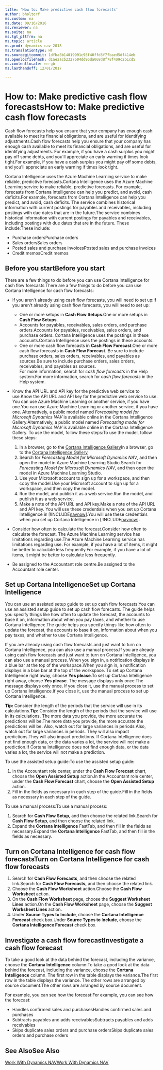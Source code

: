 ```yaml
---
title: 'How to: Make predictive cash flow forecasts'
author: bholtorf
ms.custom: na
ms.date: 09/16/2016
ms.reviewer: na
ms.suite: na
ms.tgt_pltfrm: na
ms.topic: article
ms.prod: dynamics-nav-2018
ms.translationtype: HT
ms.sourcegitcommit: 1dfba8b14019991c95f40ffd5f7fbaed5df414eb
ms.openlocfilehash: d1ae2acb2327604dd96da068d8f78f409c2b1cd5
ms.contentlocale: en-gb
ms.lasthandoff: 12/01/2017

---
```


# <a name="how-to-make-predictive-cash-flow-forecasts"></a><span data-ttu-id="b3288-102">How to: Make predictive cash flow forecasts</span><span class="sxs-lookup"><span data-stu-id="b3288-102">How to: Make predictive cash flow forecasts</span></span>
<span data-ttu-id="b3288-103">Cash flow forecasts help you ensure that your company has enough cash available to meet its financial obligations, and are useful for identifying adjustments.</span><span class="sxs-lookup"><span data-stu-id="b3288-103">Cash flow forecasts help you ensure that your company has enough cash available to meet its financial obligations, and are useful for identifying adjustments.</span></span> <span data-ttu-id="b3288-104">For example, if you have a cash surplus you might pay off some debts, and you'll appreciate an early warning if times look tight.</span><span class="sxs-lookup"><span data-stu-id="b3288-104">For example, if you have a cash surplus you might pay off some debts, and you'll appreciate an early warning if times look tight.</span></span>

<span data-ttu-id="b3288-105">Cortana Intelligence uses the Azure Machine Learning service to make reliable, predictive forecasts.</span><span class="sxs-lookup"><span data-stu-id="b3288-105">Cortana Intelligence uses the Azure Machine Learning service to make reliable, predictive forecasts.</span></span> <span data-ttu-id="b3288-106">For example, forecasts from Cortana Intelligence can help you predict, and avoid, cash deficits.</span><span class="sxs-lookup"><span data-stu-id="b3288-106">For example, forecasts from Cortana Intelligence can help you predict, and avoid, cash deficits.</span></span> <span data-ttu-id="b3288-107">The service combines historical information with current postings for payables and receivables, including postings with due dates that are in the future.</span><span class="sxs-lookup"><span data-stu-id="b3288-107">The service combines historical information with current postings for payables and receivables, including postings with due dates that are in the future.</span></span> <span data-ttu-id="b3288-108">These include:</span><span class="sxs-lookup"><span data-stu-id="b3288-108">These include:</span></span>
* <span data-ttu-id="b3288-109">Purchase orders</span><span class="sxs-lookup"><span data-stu-id="b3288-109">Purchase orders</span></span>
* <span data-ttu-id="b3288-110">Sales orders</span><span class="sxs-lookup"><span data-stu-id="b3288-110">Sales orders</span></span>
* <span data-ttu-id="b3288-111">Posted sales and purchase invoices</span><span class="sxs-lookup"><span data-stu-id="b3288-111">Posted sales and purchase invoices</span></span>
* <span data-ttu-id="b3288-112">Credit memos</span><span class="sxs-lookup"><span data-stu-id="b3288-112">Credit memos</span></span>

## <a name="before-you-start"></a><span data-ttu-id="b3288-113">Before you start</span><span class="sxs-lookup"><span data-stu-id="b3288-113">Before you start</span></span>  
<span data-ttu-id="b3288-114">There are a few things to do before you can use Cortana Intelligence for cash flow forecasts:</span><span class="sxs-lookup"><span data-stu-id="b3288-114">There are a few things to do before you can use Cortana Intelligence for cash flow forecasts:</span></span>
* <span data-ttu-id="b3288-115">If you aren't already using cash flow forecasts, you will need to set up:</span><span class="sxs-lookup"><span data-stu-id="b3288-115">If you aren't already using cash flow forecasts, you will need to set up:</span></span>
    * <span data-ttu-id="b3288-116">One or more setups in **Cash Flow Setups**.</span><span class="sxs-lookup"><span data-stu-id="b3288-116">One or more setups in **Cash Flow Setups**.</span></span>
    * <span data-ttu-id="b3288-117">Accounts for payables, receivables, sales orders, and purchase orders.</span><span class="sxs-lookup"><span data-stu-id="b3288-117">Accounts for payables, receivables, sales orders, and purchase orders.</span></span> <span data-ttu-id="b3288-118">Cortana Intelligence uses the postings in these accounts.</span><span class="sxs-lookup"><span data-stu-id="b3288-118">Cortana Intelligence uses the postings in these accounts.</span></span>
    * <span data-ttu-id="b3288-119">One or more cash flow forecasts in **Cash Flow Forecast**.</span><span class="sxs-lookup"><span data-stu-id="b3288-119">One or more cash flow forecasts in **Cash Flow Forecast**.</span></span> <span data-ttu-id="b3288-120">Be sure to include purchase orders, sales orders, receivables, and payables as sources.</span><span class="sxs-lookup"><span data-stu-id="b3288-120">Be sure to include purchase orders, sales orders, receivables, and payables as sources.</span></span>  
    <span data-ttu-id="b3288-121">For more information, search for _cash flow forecasts_ in the Help system.</span><span class="sxs-lookup"><span data-stu-id="b3288-121">For more information, search for _cash flow forecasts_ in the Help system.</span></span>
* <span data-ttu-id="b3288-122">Know the API URL and API key for the predictive web service to use.</span><span class="sxs-lookup"><span data-stu-id="b3288-122">Know the API URL and API key for the predictive web service to use.</span></span>  
    <span data-ttu-id="b3288-123">You can use Azure Machine Learning or another service, if you have one.</span><span class="sxs-lookup"><span data-stu-id="b3288-123">You can use Azure Machine Learning or another service, if you have one.</span></span> <span data-ttu-id="b3288-124">Alternatively, a public model named _Forecasting model for Microsoft Dynamics NAV_ is available online in the Cortana Intelligence Gallery.</span><span class="sxs-lookup"><span data-stu-id="b3288-124">Alternatively, a public model named _Forecasting model for Microsoft Dynamics NAV_ is available online in the Cortana Intelligence Gallery.</span></span> <span data-ttu-id="b3288-125">To use the model, follow these steps:</span><span class="sxs-lookup"><span data-stu-id="b3288-125">To use the model, follow these steps:</span></span>

    1. <span data-ttu-id="b3288-126">In a browser, go to the [Cortana Intelligence Gallery](https://go.microsoft.com/fwlink/?linkid=828352)</span><span class="sxs-lookup"><span data-stu-id="b3288-126">In a browser, go to the [Cortana Intelligence Gallery](https://go.microsoft.com/fwlink/?linkid=828352)</span></span>
    2. <span data-ttu-id="b3288-127">Search for _Forecasting Model for Microsoft Dynamics NAV_, and then open the model in Azure Machine Learning Studio.</span><span class="sxs-lookup"><span data-stu-id="b3288-127">Search for _Forecasting Model for Microsoft Dynamics NAV_, and then open the model in Azure Machine Learning Studio.</span></span>
    3. <span data-ttu-id="b3288-128">Use your Microsoft account to sign up for a workspace, and then copy the model.</span><span class="sxs-lookup"><span data-stu-id="b3288-128">Use your Microsoft account to sign up for a workspace, and then copy the model.</span></span>
    4. <span data-ttu-id="b3288-129">Run the model, and publish it as a web service.</span><span class="sxs-lookup"><span data-stu-id="b3288-129">Run the model, and publish it as a web service.</span></span>
    5. <span data-ttu-id="b3288-130">Make a note of the API URL and API key.</span><span class="sxs-lookup"><span data-stu-id="b3288-130">Make a note of the API URL and API key.</span></span> <span data-ttu-id="b3288-131">You will use these credentials when you set up Cortana Intelligence in [!INCLUDE[navnow](includes/navnow_md.md)].</span><span class="sxs-lookup"><span data-stu-id="b3288-131">You will use these credentials when you set up Cortana Intelligence in [!INCLUDE[navnow](includes/navnow_md.md)].</span></span>  

* <span data-ttu-id="b3288-132">Consider how often to calculate the forecast.</span><span class="sxs-lookup"><span data-stu-id="b3288-132">Consider how often to calculate the forecast.</span></span> <span data-ttu-id="b3288-133">The Azure Machine Learning service has limitations regarding use.</span><span class="sxs-lookup"><span data-stu-id="b3288-133">The Azure Machine Learning service has limitations regarding use.</span></span> <span data-ttu-id="b3288-134">For example, if you have a lot of items, it might be better to calculate less frequently.</span><span class="sxs-lookup"><span data-stu-id="b3288-134">For example, if you have a lot of items, it might be better to calculate less frequently.</span></span>
* <span data-ttu-id="b3288-135">Be assigned to the Accountant role centre.</span><span class="sxs-lookup"><span data-stu-id="b3288-135">Be assigned to the Accountant role center.</span></span>

## <a name="set-up-cortana-intelligence"></a><span data-ttu-id="b3288-136">Set up Cortana Intelligence</span><span class="sxs-lookup"><span data-stu-id="b3288-136">Set up Cortana Intelligence</span></span>
<span data-ttu-id="b3288-137">You can use an assisted setup guide to set up cash flow forecasts.</span><span class="sxs-lookup"><span data-stu-id="b3288-137">You can use an assisted setup guide to set up cash flow forecasts.</span></span> <span data-ttu-id="b3288-138">The guide helps you specify things like how often to update the forecast, the accounts to base it on, information about when you pay taxes, and whether to use Cortana Intelligence.</span><span class="sxs-lookup"><span data-stu-id="b3288-138">The guide helps you specify things like how often to update the forecast, the accounts to base it on, information about when you pay taxes, and whether to use Cortana Intelligence.</span></span>  

<span data-ttu-id="b3288-139">If you are already using cash flow forecasts and just want to turn on Cortana Intelligence, you can also use a manual process.</span><span class="sxs-lookup"><span data-stu-id="b3288-139">If you are already using cash flow forecasts and just want to turn on Cortana Intelligence, you can also use a manual process.</span></span> <span data-ttu-id="b3288-140">When you sign in, a notification displays in a blue bar at the top of the workspace.</span><span class="sxs-lookup"><span data-stu-id="b3288-140">When you sign in, a notification displays in a blue bar at the top of the workspace.</span></span> <span data-ttu-id="b3288-141">To set up Cortana Intelligence right away, choose **Yes please**.</span><span class="sxs-lookup"><span data-stu-id="b3288-141">To set up Cortana Intelligence right away, choose **Yes please**.</span></span> <span data-ttu-id="b3288-142">The message displays only once.</span><span class="sxs-lookup"><span data-stu-id="b3288-142">The message displays only once.</span></span> <span data-ttu-id="b3288-143">If you close it, use the manual process to set up Cortana Intelligence.</span><span class="sxs-lookup"><span data-stu-id="b3288-143">If you close it, use the manual process to set up Cortana Intelligence.</span></span>  

<span data-ttu-id="b3288-144">**Tip:** Consider the length of the periods that the service will use in its calculations.</span><span class="sxs-lookup"><span data-stu-id="b3288-144">**Tip:** Consider the length of the periods that the service will use in its calculations.</span></span> <span data-ttu-id="b3288-145">The more data you provide, the more accurate the predictions will be.</span><span class="sxs-lookup"><span data-stu-id="b3288-145">The more data you provide, the more accurate the predictions will be.</span></span> <span data-ttu-id="b3288-146">Also, watch out for large variances in periods.</span><span class="sxs-lookup"><span data-stu-id="b3288-146">Also, watch out for large variances in periods.</span></span> <span data-ttu-id="b3288-147">They will also impact predictions.</span><span class="sxs-lookup"><span data-stu-id="b3288-147">They will also impact predictions.</span></span> <span data-ttu-id="b3288-148">If Cortana Intelligence does not find enough data, or the data varies a lot, the service will not make a prediction.</span><span class="sxs-lookup"><span data-stu-id="b3288-148">If Cortana Intelligence does not find enough data, or the data varies a lot, the service will not make a prediction.</span></span>

<span data-ttu-id="b3288-149">To use the assisted setup guide:</span><span class="sxs-lookup"><span data-stu-id="b3288-149">To use the assisted setup guide:</span></span>
1. <span data-ttu-id="b3288-150">In the Accountant role center, under the **Cash Flow Forecast** chart, choose the **Open Assisted Setup** action.</span><span class="sxs-lookup"><span data-stu-id="b3288-150">In the Accountant role center, under the **Cash Flow Forecast** chart, choose the **Open Assisted Setup** action.</span></span>
2. <span data-ttu-id="b3288-151">Fill in the fields as necessary in each step of the guide.</span><span class="sxs-lookup"><span data-stu-id="b3288-151">Fill in the fields as necessary in each step of the guide.</span></span>

<span data-ttu-id="b3288-152">To use a manual process:</span><span class="sxs-lookup"><span data-stu-id="b3288-152">To use a manual process:</span></span>
1. <span data-ttu-id="b3288-153">Search for **Cash Flow Setup**, and then choose the related link.</span><span class="sxs-lookup"><span data-stu-id="b3288-153">Search for **Cash Flow Setup**, and then choose the related link.</span></span>
2. <span data-ttu-id="b3288-154">Expand the **Cortana Intelligence** FastTab, and then fill in the fields as necessary.</span><span class="sxs-lookup"><span data-stu-id="b3288-154">Expand the **Cortana Intelligence** FastTab, and then fill in the fields as necessary.</span></span>

## <a name="turn-on-cortana-intelligence-for-cash-flow-forecasts"></a><span data-ttu-id="b3288-155">Turn on Cortana Intelligence for cash flow forecasts</span><span class="sxs-lookup"><span data-stu-id="b3288-155">Turn on Cortana Intelligence for cash flow forecasts</span></span>
1. <span data-ttu-id="b3288-156">Search for **Cash Flow Forecasts**, and then choose the related link.</span><span class="sxs-lookup"><span data-stu-id="b3288-156">Search for **Cash Flow Forecasts**, and then choose the related link.</span></span>
2. <span data-ttu-id="b3288-157">Choose the **Cash Flow Worksheet** action.</span><span class="sxs-lookup"><span data-stu-id="b3288-157">Choose the **Cash Flow Worksheet** action.</span></span>
3. <span data-ttu-id="b3288-158">On the **Cash Flow Worksheet** page, choose the **Suggest Worksheet Lines** action.</span><span class="sxs-lookup"><span data-stu-id="b3288-158">On the **Cash Flow Worksheet** page, choose the **Suggest Worksheet Lines** action.</span></span>  
4. <span data-ttu-id="b3288-159">Under **Source Types to Include**, choose the **Cortana Intelligence Forecast** check box.</span><span class="sxs-lookup"><span data-stu-id="b3288-159">Under **Source Types to Include**, choose the **Cortana Intelligence Forecast** check box.</span></span>

## <a name="investigate-a-cash-flow-forecast"></a><span data-ttu-id="b3288-160">Investigate a cash flow forecast</span><span class="sxs-lookup"><span data-stu-id="b3288-160">Investigate a cash flow forecast</span></span>
<span data-ttu-id="b3288-161">To take a good look at the data behind the forecast, including the variance, choose the **Cortana Intelligence** column.</span><span class="sxs-lookup"><span data-stu-id="b3288-161">To take a good look at the data behind the forecast, including the variance, choose the **Cortana Intelligence** column.</span></span> <span data-ttu-id="b3288-162">The first row in the table displays the variance.</span><span class="sxs-lookup"><span data-stu-id="b3288-162">The first row in the table displays the variance.</span></span> <span data-ttu-id="b3288-163">The other rows are arranged by source document.</span><span class="sxs-lookup"><span data-stu-id="b3288-163">The other rows are arranged by source document.</span></span>  

<span data-ttu-id="b3288-164">For example, you can see how the forecast:</span><span class="sxs-lookup"><span data-stu-id="b3288-164">For example, you can see how the forecast:</span></span>    
* <span data-ttu-id="b3288-165">Handles confirmed sales and purchases</span><span class="sxs-lookup"><span data-stu-id="b3288-165">Handles confirmed sales and purchases</span></span>
* <span data-ttu-id="b3288-166">Subtracts payables and adds receivables</span><span class="sxs-lookup"><span data-stu-id="b3288-166">Subtracts payables and adds receivables</span></span>
* <span data-ttu-id="b3288-167">Skips duplicate sales orders and purchase orders</span><span class="sxs-lookup"><span data-stu-id="b3288-167">Skips duplicate sales orders and purchase orders</span></span>

## <a name="see-also"></a><span data-ttu-id="b3288-168">See Also</span><span class="sxs-lookup"><span data-stu-id="b3288-168">See Also</span></span>  
[<span data-ttu-id="b3288-169">Work With Dynamics NAV</span><span class="sxs-lookup"><span data-stu-id="b3288-169">Work With Dynamics NAV</span></span>](ui-work-product.md)

